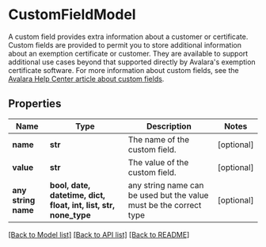 # CustomFieldModel

A custom field provides extra information about a customer or certificate.                Custom fields are provided to permit you to store additional information about an exemption certificate or customer.  They are available to  support additional use cases beyond that supported directly by Avalara's exemption certificate software.                For more information about custom fields, see the [Avalara Help Center article about custom fields](https://help.avalara.com/0021_Avalara_CertCapture/All_About_CertCapture/Edit_or_Remove_Details_about_Customers).

## Properties
Name | Type | Description | Notes
------------ | ------------- | ------------- | -------------
**name** | **str** | The name of the custom field. | [optional] 
**value** | **str** | The value of the custom field. | [optional] 
**any string name** | **bool, date, datetime, dict, float, int, list, str, none_type** | any string name can be used but the value must be the correct type | [optional]

[[Back to Model list]](../README.md#documentation-for-models) [[Back to API list]](../README.md#documentation-for-api-endpoints) [[Back to README]](../README.md)


